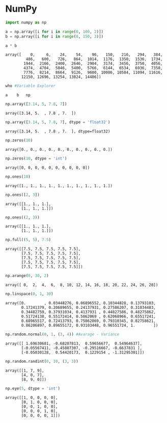 # NumPy


```python
import numpy as np

a = np.array([i for i in range(0, 100, 2)])
b = np.array([i for i in range(0, 150, 3)])

a * b
```




    array([    0,     6,    24,    54,    96,   150,   216,   294,   384,
             486,   600,   726,   864,  1014,  1176,  1350,  1536,  1734,
            1944,  2166,  2400,  2646,  2904,  3174,  3456,  3750,  4056,
            4374,  4704,  5046,  5400,  5766,  6144,  6534,  6936,  7350,
            7776,  8214,  8664,  9126,  9600, 10086, 10584, 11094, 11616,
           12150, 12696, 13254, 13824, 14406])




```python
who #Variable Explorer
```

    a	 b	 np	 
    


```python
np.array([3.14, 5, 7.8, 7])
```




    array([3.14, 5.  , 7.8 , 7.  ])




```python
np.array([3.14, 5, 7.8, 7], dtype = 'float32')
```




    array([3.14, 5.  , 7.8 , 7.  ], dtype=float32)




```python
np.zeros(10)
```




    array([0., 0., 0., 0., 0., 0., 0., 0., 0., 0.])




```python
np.zeros(10, dtype = 'int')
```




    array([0, 0, 0, 0, 0, 0, 0, 0, 0, 0])




```python
np.ones(10)
```




    array([1., 1., 1., 1., 1., 1., 1., 1., 1., 1.])




```python
np.ones([2, 3])
```




    array([[1., 1., 1.],
           [1., 1., 1.]])




```python
np.ones((2, 3))
```




    array([[1., 1., 1.],
           [1., 1., 1.]])




```python
np.full((5, 5), 7.5)
```




    array([[7.5, 7.5, 7.5, 7.5, 7.5],
           [7.5, 7.5, 7.5, 7.5, 7.5],
           [7.5, 7.5, 7.5, 7.5, 7.5],
           [7.5, 7.5, 7.5, 7.5, 7.5],
           [7.5, 7.5, 7.5, 7.5, 7.5]])




```python
np.arange(0, 30, 2)
```




    array([ 0,  2,  4,  6,  8, 10, 12, 14, 16, 18, 20, 22, 24, 26, 28])




```python
np.linspace(0, 1, 30)
```




    array([0.        , 0.03448276, 0.06896552, 0.10344828, 0.13793103,
           0.17241379, 0.20689655, 0.24137931, 0.27586207, 0.31034483,
           0.34482759, 0.37931034, 0.4137931 , 0.44827586, 0.48275862,
           0.51724138, 0.55172414, 0.5862069 , 0.62068966, 0.65517241,
           0.68965517, 0.72413793, 0.75862069, 0.79310345, 0.82758621,
           0.86206897, 0.89655172, 0.93103448, 0.96551724, 1.        ])




```python
np.random.normal(0, 1, (3, 4)) #Avarage - Variance
```




    array([[ 1.69630681, -0.68207813,  0.59656677,  0.54964637],
           [-0.05567411, -0.45807387, -0.29516667, -0.6637831 ],
           [-0.05030128,  0.54420173,  0.1229154 , -1.31295301]])




```python
np.random.randint(0, 10, (3, 3))
```




    array([[1, 7, 9],
           [4, 0, 7],
           [8, 9, 0]])




```python
np.eye(5, dtype = 'int')
```




    array([[1, 0, 0, 0, 0],
           [0, 1, 0, 0, 0],
           [0, 0, 1, 0, 0],
           [0, 0, 0, 1, 0],
           [0, 0, 0, 0, 1]])


